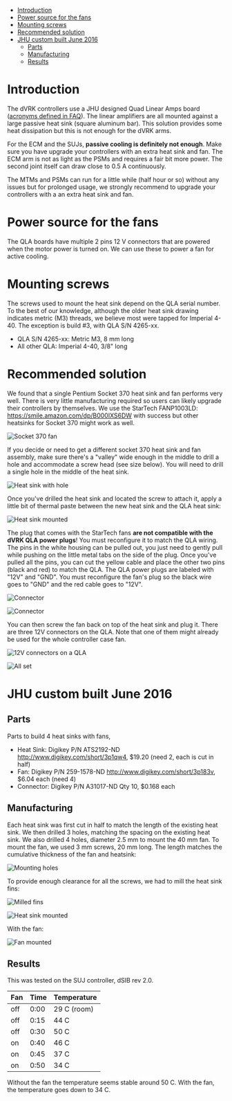 <!--ts-->
   * [Introduction](#introduction)
   * [Power source for the fans](#power-source-for-the-fans)
   * [Mounting screws](#mounting-screws)
   * [Recommended solution](#recommended-solution)
   * [JHU custom built June 2016](#jhu-custom-built-june-2016)
      * [Parts](#parts)
      * [Manufacturing](#manufacturing)
      * [Results](#results) 
<!-- Added by: anton, at:  -->
<!--te-->

# Introduction

The dVRK controllers use a JHU designed Quad Linear Amps board ([acronyms defined in FAQ](/jhu-dvrk/sawIntuitiveResearchKit/wiki/FAQ)).  The linear amplifiers are all mounted against a large passive heat sink (square aluminum bar).  This solution provides some heat dissipation but this is not enough for the dVRK arms.

For the ECM and the SUJs, **passive cooling is definitely not enough**.  Make sure you have upgrade your controllers with an extra heat sink and fan.  The ECM arm is not as light as the PSMs and requires a fair bit more power.  The second joint itself can draw close to 0.5 A continuously.

The MTMs and PSMs can run for a little while (half hour or so) without any issues but for prolonged usage, we strongly recommend to upgrade your controllers with a an extra heat sink and fan.

# Power source for the fans

The QLA boards have multiple 2 pins 12 V connectors that are powered when the motor power is turned on.  We can use these to power a fan for active cooling.

# Mounting screws

The screws used to mount the heat sink depend on the QLA serial number. To the best of our knowledge, although the older heat sink drawing indicates metric (M3) threads, we believe most were tapped for Imperial 4-40. The exception is build #3, with QLA S/N 4265-xx.
 * QLA S/N 4265-xx: Metric M3, 8 mm long
 * All other QLA: Imperial 4-40, 3/8" long

# Recommended solution

We found that a single Pentium Socket 370 heat sink and fan performs very well.  There is very little manufacturing required so users can likely upgrade their controllers by themselves.   We use the StarTech FANP1003LD: https://smile.amazon.com/dp/B000IXS6DW with success but other heatsinks for Socket 370 might work as well.

![Socket 370 fan](/jhu-dvrk/sawIntuitiveResearchKit/wiki/assets/qla-heat-sink-socket-370/qla-heat-sink-fan.jpg)

If you decide or need to get a different socket 370 heat sink and fan assembly, make sure there's a "valley" wide enough in the middle to drill a hole and accommodate a screw head (see size below).  You will need to drill a single hole in the middle of the heat sink.

![Heat sink with hole](/jhu-dvrk/sawIntuitiveResearchKit/wiki/assets/qla-heat-sink-socket-370/qla-heat-sink-hole.jpg)

Once you've drilled the heat sink and located the screw to attach it, apply a little bit of thermal paste between the new heat sink and the QLA heat sink:

![Heat sink mounted](/jhu-dvrk/sawIntuitiveResearchKit/wiki/assets/qla-heat-sink-socket-370/qla-heat-sink-mounted.jpg)

The plug that comes with the StarTech fans **are not compatible with the dVRK QLA power plugs**!  You must reconfigure it to match the QLA wiring.  The pins in the white housing can be pulled out, you just need to gently pull while pushing on the little metal tabs on the side of the plug.  Once you've pulled all the pins, you can cut the yellow cable and place the other two pins (black and red) to match the QLA.  The QLA power plugs are labeled with "12V" and "GND".  You must reconfigure the fan's plug so the black wire goes to "GND" and the red cable goes to "12V".

![Connector](/jhu-dvrk/sawIntuitiveResearchKit/wiki/assets/qla-heat-sink-socket-370/qla-heat-sink-connector-a.jpg)

![Connector](/jhu-dvrk/sawIntuitiveResearchKit/wiki/assets/qla-heat-sink-socket-370/qla-heat-sink-connector-b.jpg)

You can then screw the fan back on top of the heat sink and plug it.   There are three 12V connectors on the QLA.  Note that one of them might already be used for the whole controller case fan.

![12V connectors on a QLA](/jhu-dvrk/sawIntuitiveResearchKit/wiki/assets/qla-heat-sink-socket-370/qla-heat-sink-board-power.jpg)

![All set](/jhu-dvrk/sawIntuitiveResearchKit/wiki/assets/qla-heat-sink-socket-370/qla-heat-sink-mounted.jpg)

# JHU custom built June 2016 

## Parts

Parts to build 4 heat sinks with fans,
 * Heat Sink: Digikey P/N ATS2192-ND
   http://www.digikey.com/short/3p1qw4, $19.20 (need 2, each is cut in half)
 * Fan: Digikey P/N 259-1578-ND
   http://www.digikey.com/short/3p183v, $6.04 each (need 4)
 * Connector: Digikey P/N A31017-ND
   Qty 10, $0.168 each

## Manufacturing

Each heat sink was first cut in half to match the length of the existing heat sink.  We then drilled 3 holes, matching the spacing on the existing heat sink.  We also drilled 4 holes, diameter 2.5 mm to mount the 40 mm fan.  To mount the fan, we used 3 mm screws, 20 mm long.  The length matches the cumulative thickness of the fan and heatsink:

![Mounting holes](/jhu-dvrk/sawIntuitiveResearchKit/wiki/assets/qla-heat-sink-2006/qla-heat-sink-01.jpg)

To provide enough clearance for all the screws, we had to mill the heat sink fins:

![Milled fins](/jhu-dvrk/sawIntuitiveResearchKit/wiki/assets/qla-heat-sink-2006/qla-heat-sink-02.jpg)

![Heat sink mounted](/jhu-dvrk/sawIntuitiveResearchKit/wiki/assets/qla-heat-sink-2006/qla-heat-sink-03.jpg)

With the fan:

![Fan mounted](/jhu-dvrk/sawIntuitiveResearchKit/wiki/assets/qla-heat-sink-2006/qla-heat-sink-04.jpg)

## Results

This was tested on the SUJ controller, dSIB rev 2.0.

| Fan | Time | Temperature |
|-----|------|-------------|
| off | 0:00 | 29 C (room) |
| off | 0:15 | 44 C        |
| off | 0:30 | 50 C        |
| on  | 0:40 | 46 C        |
| on  | 0:45 | 37 C        |
| on  | 0:50 | 34 C        |

Without the fan the temperature seems stable around 50 C.  With the fan, the temperature goes down to 34 C.
